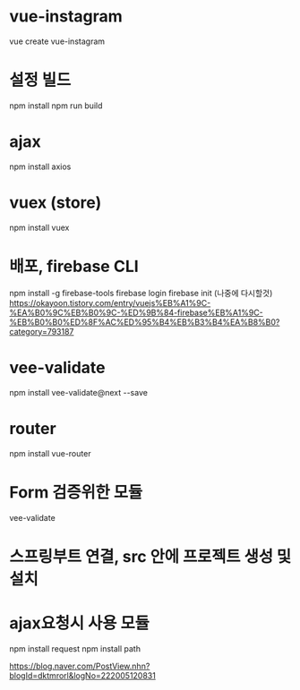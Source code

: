 # vue-instagram
vue create vue-instagram

# 설정 빌드
npm install
npm run build

# ajax
npm install axios

# vuex (store)
npm install vuex

# 배포, firebase CLI
npm install -g firebase-tools
firebase login
firebase init
(나중에 다시할것)
https://okayoon.tistory.com/entry/vuejs%EB%A1%9C-%EA%B0%9C%EB%B0%9C-%ED%9B%84-firebase%EB%A1%9C-%EB%B0%B0%ED%8F%AC%ED%95%B4%EB%B3%B4%EA%B8%B0?category=793187

# vee-validate
npm install vee-validate@next --save

# router
npm install vue-router

# Form 검증위한 모듈
vee-validate

# 스프링부트 연결, src 안에 프로젝트 생성 및 설치
# ajax요청시 사용 모듈
npm install request
npm install path

https://blog.naver.com/PostView.nhn?blogId=dktmrorl&logNo=222005120831
